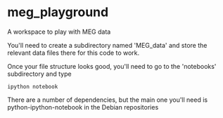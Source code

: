 meg_playground
=========

A workspace to play with MEG data  

You'll need to create a subdirectory named 'MEG_data' and store the relevant data files there for this code to work.

Once your file structure looks good, you'll need to go to the 'notebooks' subdirectory and type  

    ipython notebook

There are a number of dependencies, but the main one you'll need is python-ipython-notebook in the Debian repositories
